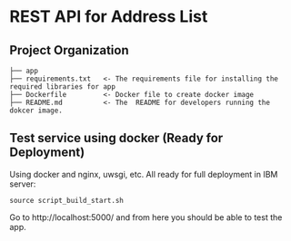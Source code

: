 REST API for Address List
=========================

Project Organization
---------------------

    ├── app
    ├── requirements.txt   <- The requirements file for installing the required libraries for app
    ├── Dockerfile         <- Docker file to create docker image
    ├── README.md          <- The  README for developers running the dokcer image.
   

Test service using docker (Ready for Deployment)
------------------------------------------------

Using docker and nginx, uwsgi, etc. All ready for full deployment in IBM server:

```shell
source script_build_start.sh
```

Go to  http://localhost:5000/ and from here you should be able to test the app. 
